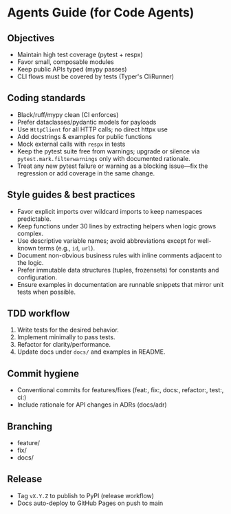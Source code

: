 
# Agents Guide (for Code Agents)

## Objectives
- Maintain high test coverage (pytest + respx)
- Favor small, composable modules
- Keep public APIs typed (mypy passes)
- CLI flows must be covered by tests (Typer's CliRunner)

## Coding standards
- Black/ruff/mypy clean (CI enforces)
- Prefer dataclasses/pydantic models for payloads
- Use `HttpClient` for all HTTP calls; no direct httpx use
- Add docstrings & examples for public functions
- Mock external calls with `respx` in tests
- Keep the pytest suite free from warnings; upgrade or silence via `pytest.mark.filterwarnings` only with documented rationale.
- Treat any new pytest failure or warning as a blocking issue—fix the regression or add coverage in the same change.

## Style guides & best practices
- Favor explicit imports over wildcard imports to keep namespaces predictable.
- Keep functions under 30 lines by extracting helpers when logic grows complex.
- Use descriptive variable names; avoid abbreviations except for well-known terms (e.g., `id`, `url`).
- Document non-obvious business rules with inline comments adjacent to the logic.
- Prefer immutable data structures (tuples, frozensets) for constants and configuration.
- Ensure examples in documentation are runnable snippets that mirror unit tests when possible.

## TDD workflow
1. Write tests for the desired behavior.
2. Implement minimally to pass tests.
3. Refactor for clarity/performance.
4. Update docs under `docs/` and examples in README.

## Commit hygiene
- Conventional commits for features/fixes (feat:, fix:, docs:, refactor:, test:, ci:)
- Include rationale for API changes in ADRs (docs/adr)

## Branching
- feature/<short-desc>
- fix/<short-desc>
- docs/<short-desc>

## Release
- Tag `vX.Y.Z` to publish to PyPI (release workflow)
- Docs auto-deploy to GitHub Pages on push to main
